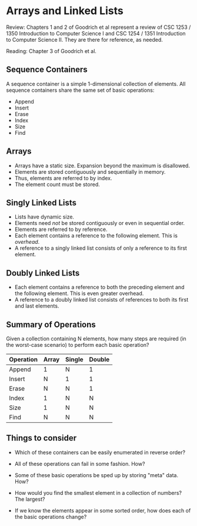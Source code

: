 # Arrays and Linked Lists

Review: Chapters 1 and 2 of Goodrich et al represent a review of CSC 1253 / 1350 Introduction to Computer Science I and CSC 1254 / 1351 Introduction to Computer Science II. They are there for reference, as needed.

Reading: Chapter 3 of Goodrich et al.

## Sequence Containers

A sequence container is a simple 1-dimensional collection of elements. All sequence containers share the same set of basic operations:

- Append
- Insert
- Erase
- Index
- Size
- Find

## Arrays

- Arrays have a static size. Expansion beyond the maximum is disallowed.
- Elements are stored contiguously and sequentially in memory.
- Thus, elements are referred to by index.
- The element count must be stored.

## Singly Linked Lists

- Lists have dynamic size.
- Elements need *not* be stored contiguously or even in sequential order.
- Elements are referred to by reference.
- Each element contains a reference to the following element. This is *overhead*.
- A reference to a singly linked list consists of only a reference to its first element.

## Doubly Linked Lists

- Each element contains a reference to both the preceding element and the following element. This is even greater overhead.
- A reference to a doubly linked list consists of references to both its first and last elements.

## Summary of Operations

Given a collection containing N elements, how many steps are required (in the worst-case scenario) to perform each basic operation?

| Operation   | Array   | Single  | Double  |
| ----------- | ------- | ------- | ------- |
| Append      |   1     |    N    |    1    |
| Insert      |   N     |    1    |    1    |
| Erase       |   N     |    N    |    1    |
| Index       |   1     |    N    |    N    |
| Size        |   1     |    N    |    N    |
| Find        |   N     |    N    |    N    |

## Things to consider

- Which of these containers can be easily enumerated in reverse order?

- All of these operations can fail in some fashion. How?

- Some of these basic operations be sped up by storing "meta" data. How?

- How would you find the smallest element in a collection of numbers? The largest?

- If we know the elements appear in some sorted order, how does each of the basic operations change?
